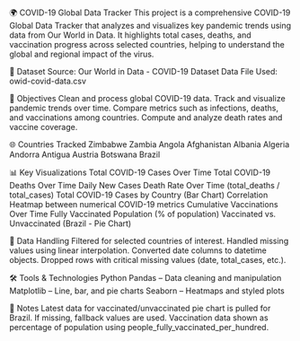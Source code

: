 🌍 COVID-19 Global Data Tracker
This project is a comprehensive COVID-19 Global Data Tracker that analyzes and visualizes key pandemic trends using data from Our World in Data. It highlights total cases, deaths, and vaccination progress across selected countries, helping to understand the global and regional impact of the virus.

📁 Dataset
Source: Our World in Data - COVID-19 Dataset
Data File Used: owid-covid-data.csv

🎯 Objectives
Clean and process global COVID-19 data.
Track and visualize pandemic trends over time.
Compare metrics such as infections, deaths, and vaccinations among countries.
Compute and analyze death rates and vaccine coverage.

🌐 Countries Tracked
Zimbabwe
Zambia
Angola
Afghanistan
Albania
Algeria
Andorra
Antigua
Austria
Botswana
Brazil

📊 Key Visualizations
Total COVID-19 Cases Over Time
Total COVID-19 Deaths Over Time
Daily New Cases
Death Rate Over Time (total_deaths / total_cases)
Total COVID-19 Cases by Country (Bar Chart)
Correlation Heatmap between numerical COVID-19 metrics
Cumulative Vaccinations Over Time
Fully Vaccinated Population (% of population)
Vaccinated vs. Unvaccinated (Brazil - Pie Chart)

🧪 Data Handling
Filtered for selected countries of interest.
Handled missing values using linear interpolation.
Converted date columns to datetime objects.
Dropped rows with critical missing values (date, total_cases, etc.).

🛠️ Tools & Technologies
Python
Pandas – Data cleaning and manipulation
Matplotlib – Line, bar, and pie charts
Seaborn – Heatmaps and styled plots

📌 Notes
Latest data for vaccinated/unvaccinated pie chart is pulled for Brazil. If missing, fallback values are used.
Vaccination data shown as percentage of population using people_fully_vaccinated_per_hundred.



